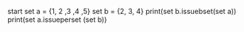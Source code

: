 start
set a = {1, 2 ,3 ,4 ,5}
set b = {2, 3, 4}
print(set b.issuebset(set a))
print(set a.issueperset (set b))